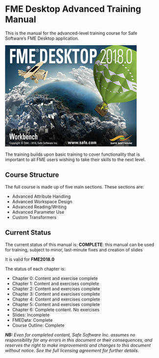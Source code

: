 # FME Desktop Advanced Training Manual #

This is the manual for the advanced-level training course for Safe Software’s FME Desktop application.

<!--This file duplicates a little of the content to follow, but is added here because the content of this file is used for the landing page on GitBook-->

![](./DesktopAdvanced0Introduction/Images/Img0.000.FMEAboutScreen.png)

The training builds upon basic training to cover functionality that is important to all FME users wishing to take their skills to the next level.

## Course Structure ##

The full course is made up of five main sections. These sections are:

- Advanced Attribute Handling
- Advanced Workspace Design
- Advanced Reading/Writing
- Advanced Parameter Use
- Custom Transformers

## Current Status ##

The current status of this manual is: **COMPLETE**: this manual can be used for training, subject to minor, last-minute fixes and creation of slides

It is valid for **FME2018.0**

The status of each chapter is:

- Chapter 0: Content and exercise complete
- Chapter 1: Content and exercises complete
- Chapter 2: Content and exercises complete
- Chapter 3: Content and exercises complete
- Chapter 4: Content and exercises complete
- Chapter 5: Content and exercises complete
- Chapter 6: Complete content. No exercises
- Slides: Incomplete
- FMEData: Complete
- Course Outline: Complete


***NB:*** *Even for completed content, Safe Software Inc. assumes no responsibility for any errors in this document or their consequences, and reserves the right to make improvements and changes to this document without notice. See the full licensing agreement for further details.*
